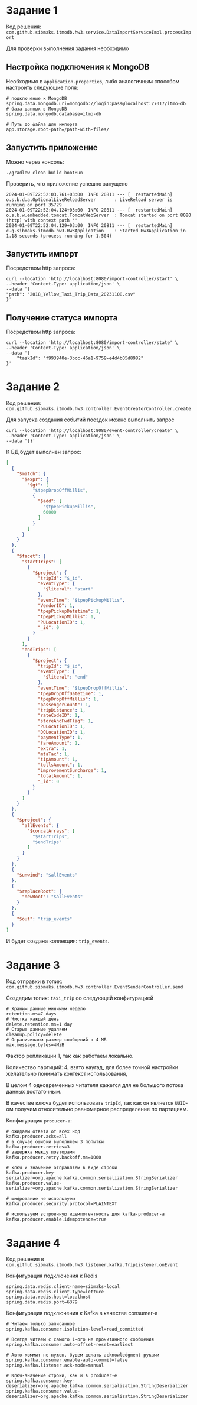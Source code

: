 # Задание 1

Код решения: `com.github.sibmaks.itmodb.hw3.service.DataImportServiceImpl.processImport`

Для проверки выполнения задания необходимо

## Настройка подключения к MongoDB
Необходимо в `application.properties`, либо аналогичным способом настроить следующие поля:

```properties
# подключение к MongoDB
spring.data.mongodb.uri=mongodb://login:pass@localhost:27017/itmo-db
# база данных в MongoDB
spring.data.mongodb.database=itmo-db

# Путь до файла для импорта
app.storage.root-path=/path-with-files/
```

## Запустить приложение

Можно через консоль:

```shell
./gradlew clean build bootRun
```

Проверить, что приложение успешно запущено

```shell
2024-01-09T22:52:03.761+03:00  INFO 20811 --- [  restartedMain] o.s.b.d.a.OptionalLiveReloadServer       : LiveReload server is running on port 35729
2024-01-09T22:52:04.124+03:00  INFO 20811 --- [  restartedMain] o.s.b.w.embedded.tomcat.TomcatWebServer  : Tomcat started on port 8080 (http) with context path ''
2024-01-09T22:52:04.129+03:00  INFO 20811 --- [  restartedMain] c.g.sibmaks.itmodb.hw3.Hw3Application    : Started Hw3Application in 1.18 seconds (process running for 1.504)
```

## Запустить импорт

Посредством http запроса:

```shell
curl --location 'http://localhost:8080/import-controller/start' \
--header 'Content-Type: application/json' \
--data '{
"path": "2018_Yellow_Taxi_Trip_Data_20231108.csv"
}'
```

## Получение статуса импорта


Посредством http запроса:

```shell
curl --location 'http://localhost:8080/import-controller/state' \
--header 'Content-Type: application/json' \
--data '{
    "taskId": "f993940e-3bcc-46a1-9759-e4d4b05d8982"
}'
```

# Задание 2

Код решения: `com.github.sibmaks.itmodb.hw3.controller.EventCreatorController.create`

Для запуска создания событий поездок можно выполнить запрос


```shell
curl --location 'http://localhost:8080/event-controller/create' \
--header 'Content-Type: application/json' \
--data '{}'
```

К БД будет выполнен запрос:

```json
[
  {
    "$match": {
      "$expr": {
        "$gt": [
          "$tpepDropOffMillis",
          {
            "$add": [
              "$tpepPickupMillis",
              60000
            ]
          }
        ]
      }
    }
  },
  {
    "$facet": {
      "startTrips": [
        {
          "$project": {
            "tripId": "$_id",
            "eventType": {
              "$literal": "start"
            },
            "eventTime": "$tpepPickupMillis",
            "VendorID": 1,
            "tpepPickupDatetime": 1,
            "tpepPickupMillis": 1,
            "PULocationID": 1,
            "_id": 0
          }
        }
      ],
      "endTrips": [
        {
          "$project": {
            "tripId": "$_id",
            "eventType": {
              "$literal": "end"
            },
            "eventTime": "$tpepDropOffMillis",
            "tpepDropOffDatetime": 1,
            "tpepDropOffMillis": 1,
            "passengerCount": 1,
            "tripDistance": 1,
            "rateCodeID": 1,
            "storeAndFwdFlag": 1,
            "PULocationID": 1,
            "DOLocationID": 1,
            "paymentType": 1,
            "fareAmount": 1,
            "extra": 1,
            "mtaTax": 1,
            "tipAmount": 1,
            "tollsAmount": 1,
            "improvementSurcharge": 1,
            "totalAmount": 1,
            "_id": 0
          }
        }
      ]
    }
  },
  {
    "$project": {
      "allEvents": {
        "$concatArrays": [
          "$startTrips",
          "$endTrips"
        ]
      }
    }
  },
  {
    "$unwind": "$allEvents"
  },
  {
    "$replaceRoot": {
      "newRoot": "$allEvents"
    }
  },
  {
    "$out": "trip_events"
  }
]
```

И будет создана коллекция: `trip_events`.

# Задание 3

Код отправки в топик: `com.github.sibmaks.itmodb.hw3.controller.EventSenderController.send`

Создадим топик: `taxi_trip` со следующей конфигурацией

```properties
# Храним данные минимум неделю
retention.ms=7 days
# Чистка каждый день
delete.retention.ms=1 day
# Старые данные удаляем
cleanup.policy=delete
# Ограничиваем размер сообщений в 4 МБ
max.message.bytes=4MiB
```

Фактор репликации 1, так как работаем локально.

Количество партиций: 4, взято наугад, для более точной настройки желательно понимать контекст использования,

В целом 4 одновременных читателя кажется для не большого потока данных достаточным.

В качестве ключа будет использовать `tripId`, так как он является `UUID`-ом получим относительно равномерное распределение по партициям.

Конфигурация `producer-а`:
```properties
# ожидаем ответа от всех нод
kafka.producer.acks=all
# в случае ошибки выполняем 3 попытки
kafka.producer.retries=3
# задержка между повторами
kafka.producer.retry.backoff.ms=1000

# ключ и значение отправляем в виде строки
kafka.producer.key-serializer=org.apache.kafka.common.serialization.StringSerializer
kafka.producer.value-serializer=org.apache.kafka.common.serialization.StringSerializer

# шифрование не используем
kafka.producer.security.protocol=PLAINTEXT

# используем встроенную идемпотентность для kafka-producer-а
kafka.producer.enable.idempotence=true
```

# Задание 4

Код решения в `com.github.sibmaks.itmodb.hw3.listener.kafka.TripListener.onEvent`

Конфигурация подключения к Redis

```properties
spring.data.redis.client-name=sibmaks-local
spring.data.redis.client-type=lettuce
spring.data.redis.host=localhost
spring.data.redis.port=6379
```

Конфигурация подключения к Kafka в качестве consumer-а
```properties
# Читаем только записанное
spring.kafka.consumer.isolation-level=read_committed

# Всегда читаем с самого 1-ого не прочитанного сообщения
spring.kafka.consumer.auto-offset-reset=earliest

# Авто-коммит не нужен, будем делать acknowledgment руками
spring.kafka.consumer.enable-auto-commit=false
spring.kafka.listener.ack-mode=manual

# Ключ-значение строки, как и в producer-е
spring.kafka.consumer.key-deserializer=org.apache.kafka.common.serialization.StringDeserializer
spring.kafka.consumer.value-deserializer=org.apache.kafka.common.serialization.StringDeserializer
```